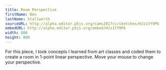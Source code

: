 ```yaml
---
title: Room Perspective
firstName: Ben
lastName: Stallworth
sourceURL: http://alpha.editor.p5js.org/sams2017cc/sketches/HJz1tY9Pb
embedURL: http://alpha.editor.p5js.org/embed/HJz1tY9Pb
width: 800
height: 800
---
```


For this piece, I took concepts I learned from art classes and coded them
to create a room in 1-point linear perspective. Move your mouse to change
your perspective.
